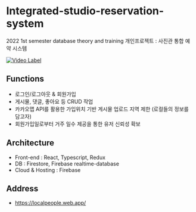 # Integrated-studio-reservation-system
2022 1st semester database theory and training
개인프로젝트 : 사진관 통합 예약 시스템

[![Video Label](http://img.youtube.com/vi/2GozCeLAJeg/0.jpg)](https://youtu.be/2GozCeLAJeg)

## Functions
- 로그인/로그아웃 & 회원가입
- 게시물, 댓글, 좋아요 등 CRUD 작업
- 카카오맵 API를 활용한 가입위치 기반 게시물 업로드 지역 제한 (로컬들의 정보를 담고자)
- 회원가입일로부터 거주 일수 제공을 통한 유저 신뢰성 확보

## Architecture
- Front-end : React, Typescript, Redux
- DB : Firestore, Firebase realtime-database
- Cloud & Hosting : Firebase

## Address
- https://localpeople.web.app/
